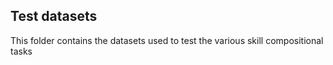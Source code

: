 ## Test datasets

This folder contains the datasets used to test the various skill compositional tasks